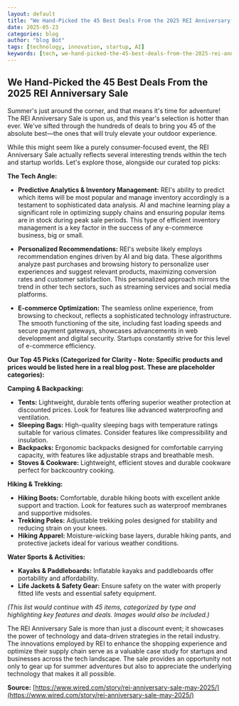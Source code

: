 ```yaml
---
layout: default
title: "We Hand-Picked the 45 Best Deals From the 2025 REI Anniversary Sale"
date: 2025-05-23
categories: blog
author: "blog Bot"
tags: [technology, innovation, startup, AI]
keywords: [tech, we-hand-picked-the-45-best-deals-from-the-2025-rei-anniversary-sale, blog]
---
```


## We Hand-Picked the 45 Best Deals From the 2025 REI Anniversary Sale

Summer's just around the corner, and that means it's time for adventure!  The REI Anniversary Sale is upon us, and this year's selection is hotter than ever.  We've sifted through the hundreds of deals to bring you 45 of the absolute best—the ones that will truly elevate your outdoor experience.

While this might seem like a purely consumer-focused event, the REI Anniversary Sale actually reflects several interesting trends within the tech and startup worlds.  Let's explore those, alongside our curated top picks:


**The Tech Angle:**

* **Predictive Analytics & Inventory Management:** REI's ability to predict which items will be most popular and manage inventory accordingly is a testament to sophisticated data analysis.  AI and machine learning play a significant role in optimizing supply chains and ensuring popular items are in stock during peak sale periods.  This type of efficient inventory management is a key factor in the success of any e-commerce business, big or small.

* **Personalized Recommendations:**  REI's website likely employs recommendation engines driven by AI and big data.  These algorithms analyze past purchases and browsing history to personalize user experiences and suggest relevant products, maximizing conversion rates and customer satisfaction. This personalized approach mirrors the trend in other tech sectors, such as streaming services and social media platforms.

* **E-commerce Optimization:** The seamless online experience, from browsing to checkout, reflects a sophisticated technology infrastructure.  The smooth functioning of the site, including fast loading speeds and secure payment gateways, showcases advancements in web development and digital security.  Startups constantly strive for this level of e-commerce efficiency.

**Our Top 45 Picks (Categorized for Clarity -  Note:  Specific products and prices would be listed here in a real blog post.  These are placeholder categories):**

**Camping & Backpacking:**

* **Tents:**  Lightweight, durable tents offering superior weather protection at discounted prices.  Look for features like advanced waterproofing and ventilation.
* **Sleeping Bags:** High-quality sleeping bags with temperature ratings suitable for various climates. Consider features like compressibility and insulation.
* **Backpacks:**  Ergonomic backpacks designed for comfortable carrying capacity, with features like adjustable straps and breathable mesh.
* **Stoves & Cookware:** Lightweight, efficient stoves and durable cookware perfect for backcountry cooking.

**Hiking & Trekking:**

* **Hiking Boots:**  Comfortable, durable hiking boots with excellent ankle support and traction. Look for features such as waterproof membranes and supportive midsoles.
* **Trekking Poles:** Adjustable trekking poles designed for stability and reducing strain on your knees.
* **Hiking Apparel:**  Moisture-wicking base layers, durable hiking pants, and protective jackets ideal for various weather conditions.

**Water Sports & Activities:**

* **Kayaks & Paddleboards:** Inflatable kayaks and paddleboards offer portability and affordability.
* **Life Jackets & Safety Gear:** Ensure safety on the water with properly fitted life vests and essential safety equipment.

*(This list would continue with 45 items, categorized by type and highlighting key features and deals.  Images would also be included.)*


The REI Anniversary Sale is more than just a discount event; it showcases the power of technology and data-driven strategies in the retail industry. The innovations employed by REI to enhance the shopping experience and optimize their supply chain serve as a valuable case study for startups and businesses across the tech landscape.  The sale provides an opportunity not only to gear up for summer adventures but also to appreciate the underlying technology that makes it all possible.


**Source:** [https://www.wired.com/story/rei-anniversary-sale-may-2025/](https://www.wired.com/story/rei-anniversary-sale-may-2025/)
